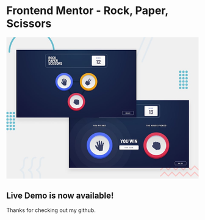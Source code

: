 # Frontend Mentor - Rock, Paper, Scissors

![Design preview for the Rock, Paper, Scissors coding challenge](./design/desktop-preview.jpg)

## Live Demo is now available!

Thanks for checking out my github.
